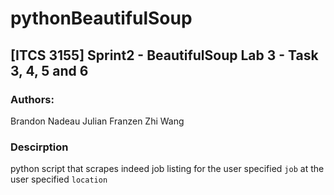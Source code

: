 # pythonBeautifulSoup

## [ITCS 3155] Sprint2 - BeautifulSoup Lab 3 - Task 3, 4, 5 and 6 

### Authors:
Brandon Nadeau
Julian Franzen
Zhi Wang


### Descirption
python script that scrapes indeed job listing for the user specified `job` at the user specified `location`  




